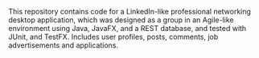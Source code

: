 This repository contains code for a LinkedIn-like professional networking desktop application, which was designed as a group in an Agile-like environment using Java, JavaFX, 
and a REST database, and tested with JUnit, and TestFX. Includes user profiles, posts, comments, job advertisements and applications. 

